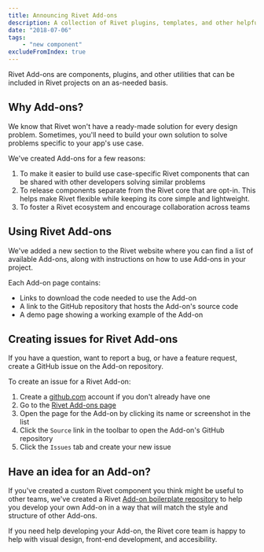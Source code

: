 ```yaml
---
title: Announcing Rivet Add-ons
description: A collection of Rivet plugins, templates, and other helpful resources
date: "2018-07-06"
tags:
    - "new component"
excludeFromIndex: true
---
```

Rivet Add-ons are components, plugins, and other utilities that can be included in Rivet projects on an as-needed basis.

## Why Add-ons?
We know that Rivet won't have a ready-made solution for every design problem. Sometimes, you'll need to build your own solution to solve problems specific to your app's use case.

We've created Add-ons for a few reasons:

1. To make it easier to build use case-specific Rivet components that can be shared with other developers solving similar problems
2. To release components separate from the Rivet core that are opt-in. This helps make Rivet flexible while keeping its core simple and lightweight.
3. To foster a Rivet ecosystem and encourage collaboration across teams

## Using Rivet Add-ons
We've added a new section to the Rivet website where you can find a list of available Add-ons, along with instructions on how to use Add-ons in your project.

Each Add-on page contains:

- Links to download the code needed to use the Add-on
- A link to the GitHub repository that hosts the Add-on's source code
- A demo page showing a working example of the Add-on

## Creating issues for Rivet Add-ons
If you have a question, want to report a bug, or have a feature request, create a GitHub issue on the Add-on repository.

To create an issue for a Rivet Add-on:

1. Create a [github.com](https://github.com/) account if you don't already have one
2. Go to the [Rivet Add-ons page][add-ons-page]
3. Open the page for the Add-on by clicking its name or screenshot in the list
4. Click the `Source` link in the toolbar to open the Add-on's GitHub repository
5. Click the `Issues` tab and create your new issue

## Have an idea for an Add-on?
If you've created a custom Rivet component you think might be useful to other teams, we've created a Rivet [Add-on boilerplate repository][boilerplate] to help you develop your own Add-on in a way that will match the style and structure of other Add-ons.

If you need help developing your Add-on, the Rivet core team is happy to help with visual design, front-end development, and accesibility.

[components-docs]: ../../components
[rivet-source]: https://github.com/indiana-university/rivet-source/issues
[add-ons-page]: ../../add-ons
[boilerplate]: https://github.com/indiana-university/rivet-add-on-boilerplate
